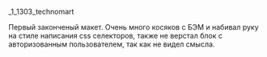 _1_1303_technomart

Первый законченый макет. Очень много косяков с БЭМ и набивал руку на стиле написания css селекторов, также не верстал блок с авторизованным пользователем, так как не видел смысла.
